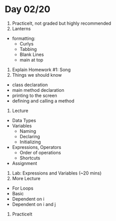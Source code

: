 # Day 02/20

1. PracticeIt, not graded but highly recommended
1. Lanterns
  - formatting:
    - Curlys
    - Tabbing
    - Blank Lines
    - main at top
1. Explain Homework #1: Song
1. Things we should know
  - class declaration
  - main method declaration
  - printing to the screen
  - defining and calling a method
1. Lecture
  - Data Types
  - Variables
    - Naming
    - Declaring
    - Initializing
  - Expressions, Operators
    - Order of operations
    - Shortcuts
  - Assignment
1. Lab: Expressions and Variables (~20 mins)
1. More Lecture
  - For Loops
  - Basic
  - Dependent on i
  - Dependent on i and j
1. PracticeIt
